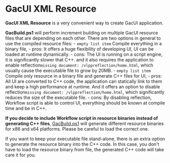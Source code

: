 # GacUI XML Resource

**GacUI XML Resource** is a very convenient way to create GacUI application.

**GacBuild.ps1** will perform increment building on multiple GacUI resource files that are depending on each other. There are two options in general to use the compiled resource files: - `empty list item` Compile everything in a binary file, - pros: It offers a huge flexibility of developing UI, UI can be loaded at runtime dynamically. - cons: The UI is running on a script engine, it is significantly slower that C++. and it also requires the application to enable reflection`missing document: /vlppreflection/home.html`, which usually cause the executable file to grow by 20MB. - `empty list item` Compile only resource in a binary file and generate C++ files for UI, - pros: All UI are converted to C++ code, the application can statically link to them and keep a high performance at runtime. And it offers an option to disable reflection`missing document: /vlppreflection/home.html`, which significantly reduces the size of the executable file. - cons: By disabling reflection, Workflow script is able to control UI, everything should be known at compile time and be in C++.

**If you decide to include Workflow script in resource binaries instead of generating C++ files**, [GacBuild.ps1](https://github.com/vczh-libraries/Release/tree/master/Tools) will generate different resource binaries for x86 and x64 platforms. Please be careful to load the correct one.

If you want to keep your executable file stand-alone, there is an extra option to generate the resource binary into the C++ code. In this case, you don't have to load the resource binary from file, the generated C++ code will take care it for you.

